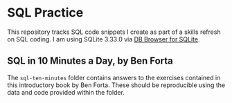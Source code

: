 # SQL Practice

This repository tracks SQL code snippets I create as part of a skills refresh on SQL coding. I am using SQLite 3.33.0 via [DB Browser for SQLite](https://sqlitebrowser.org/).

## SQL in 10 Minutes a Day, by Ben Forta

The `sql-ten-minutes` folder contains answers to the exercises contained in this introductory book by Ben Forta. These should be reproducible using the data and code provided within the folder.